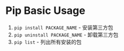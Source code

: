# Pip Basic Usage

1. `pip install PACKAGE_NAME` - 安装第三方包
2. `pip uninstall PACKAGE_NAME` - 卸载第三方包
3. `pip list` - 列出所有安装的包
